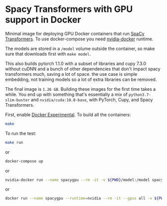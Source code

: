 # Spacy Transformers with GPU support in Docker

Minimal image for deploying GPU Docker containers that run [SpaCy Transformers](https://github.com/explosion/spacy-transformers). To use docker-compose you need [nvidia-docker](https://github.com/NVIDIA/nvidia-docker/wiki/Installation-(version-2.0)) runtime.

The models are stored in a `/model` volume outside the container, so make sure that downloads first with `make model`.

This also builds pytorch 1.1.0 with a subset of libraries and cupy 7.3.0 without cuDNN and a bunch of other dependencies that don't impact spacy transformers much, saving a lot of space. the use case is simple embedding, not training models so a lot of extra libraries can be removed.

The final image is `1.26 GB`. Building these images for the first time takes a while. You end up with something that's essentially a mix of `python3.7-slim-buster` and `nvidia/cuda:10.0-base`, with PyTorch, Cupy, and Spacy Transformers.

First, enable [Docker Experimental](https://github.com/docker/docker-ce/blob/master/components/cli/experimental/README.md#use-docker-experimental). To build all the containers:

```bash
make
```

To run the test:

```bash
make run
```

or

```bash
docker-compose up
```

or

```bash
nvidia-docker run --name spacygpu --rm -it -v ${PWD}/model:/model spacygpu:latest
```

or

```bash
docker run --name spacygpu --runtime=nvidia --rm -it --gpus all -v ${PWD}/model:/model spacygpu:latest
```
